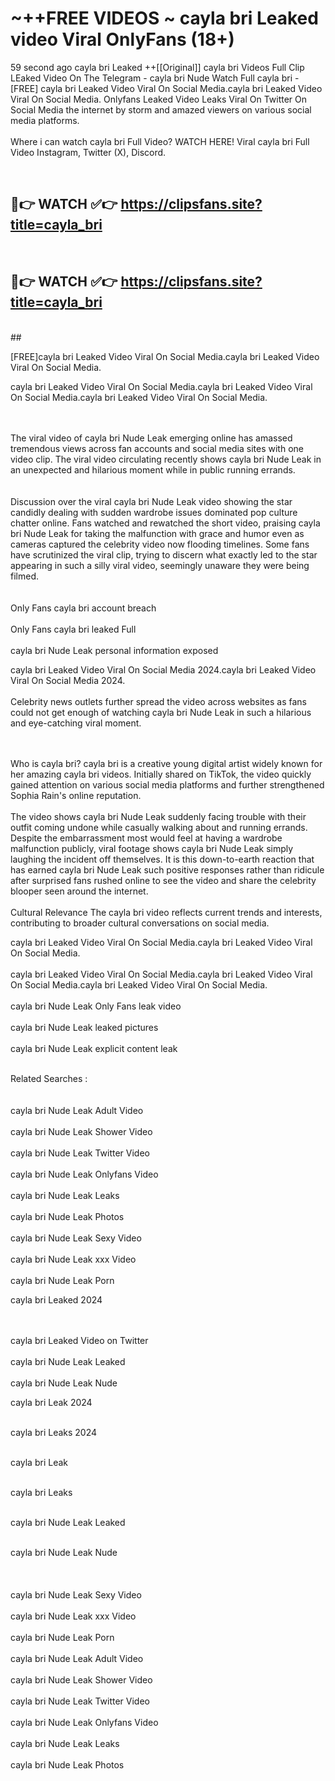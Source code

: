 # ~++FREE VIDEOS ~ cayla bri Leaked video Viral OnlyFans (18+)<br>


59 second ago cayla bri Leaked ++[[Original]] cayla bri Videos Full Clip LEaked Video On The Telegram  - cayla bri Nude  Watch Full cayla bri - [FREE] cayla bri Leaked Video Viral On Social Media.cayla bri Leaked Video Viral On Social Media.   Onlyfans Leaked Video Leaks Viral On Twitter On Social Media the internet by storm and amazed viewers on various social media platforms. <br><br>
Where i can watch cayla bri Full Video? WATCH HERE! Viral cayla bri Full Video Instagram, Twitter (X), Discord. <br>


 <br>

##  🔴👉 WATCH ✅👉  <a href="https://clipsfans.site?title=cayla_bri&ref=git">https://clipsfans.site?title=cayla_bri</a> <br>
  <br>

##  🔴👉 WATCH ✅👉  <a href="https://clipsfans.site?title=cayla_bri&ref=git">https://clipsfans.site?title=cayla_bri</a> <br>
  <br>
  ##



[FREE]cayla bri Leaked Video Viral On Social Media.cayla bri Leaked Video Viral On Social Media. <br>

cayla bri Leaked Video Viral On Social Media.cayla bri Leaked Video Viral On Social Media.cayla bri Leaked Video Viral On Social Media. <br>


  <br>

  <br>
The viral video of cayla bri Nude Leak emerging online has amassed tremendous views across fan accounts and social media sites with one video clip. The viral video circulating recently shows cayla bri Nude Leak in an unexpected and hilarious moment while in public running errands.<br>
<br>


<br>
Discussion over the viral cayla bri Nude Leak video showing the star candidly dealing with sudden wardrobe issues dominated pop culture chatter online. Fans watched and rewatched the short video, praising cayla bri Nude Leak for taking the malfunction with grace and humor even as cameras captured the celebrity video now flooding timelines. Some fans have scrutinized the viral clip, trying to discern what exactly led to the star appearing in such a silly viral video, seemingly unaware they were being filmed.<br>
<br>
<br> 
Only Fans cayla bri account breach<br>
<br>
Only Fans cayla bri leaked Full <br>
<br>
cayla bri Nude Leak personal information exposed<br>

cayla bri Leaked Video Viral On Social Media 2024.cayla bri Leaked Video Viral On Social Media 2024. <br>
<br>
Celebrity news outlets further spread the video across websites as fans could not get enough of watching cayla bri Nude Leak in such a hilarious and eye-catching viral moment.<br>
<br>

<br>
Who is cayla bri? cayla bri is a creative young digital artist widely known for her amazing cayla bri videos. Initially shared on TikTok, the video quickly gained attention on various social media platforms and further strengthened Sophia Rain's online reputation.<br>
<br>
The video shows cayla bri Nude Leak suddenly facing trouble with their outfit coming undone while casually walking about and running errands. Despite the embarrassment most would feel at having a wardrobe malfunction publicly, viral footage shows cayla bri Nude Leak simply laughing the incident off themselves. It is this down-to-earth reaction that has earned cayla bri Nude Leak such positive responses rather than ridicule after surprised fans rushed online to see the video and share the celebrity blooper seen around the internet.<br>
<br>
Cultural Relevance The cayla bri video reflects current trends and interests, contributing to broader cultural conversations on social media.<br>

cayla bri Leaked Video Viral On Social Media.cayla bri Leaked Video Viral On Social Media.<br>
<br>
cayla bri Leaked Video Viral On Social Media.cayla bri Leaked Video Viral On Social Media.cayla bri Leaked Video Viral On Social Media.<br>
<br>
cayla bri Nude Leak Only Fans leak video<br>
<br>
cayla bri Nude Leak leaked pictures<br>
<br>
cayla bri Nude Leak explicit content leak<br>


<br>
Related Searches :<br>
<br>

<br>
cayla bri Nude Leak Adult Video<br>
<br>
cayla bri Nude Leak Shower Video<br>
<br>
cayla bri Nude Leak Twitter Video<br>
<br>
cayla bri Nude Leak Onlyfans Video<br>
<br>
cayla bri Nude Leak Leaks<br>
<br>
cayla bri Nude Leak Photos<br>

<br>
cayla bri Nude Leak Sexy Video<br>
<br>
cayla bri Nude Leak xxx Video<br>
<br>
cayla bri Nude Leak Porn<br>

cayla bri  Leaked 2024 <br> <br>
<br>

cayla bri Leaked Video on Twitter <br>
<br>
cayla bri Nude Leak Leaked<br>
<br>
cayla bri Nude Leak Nude<br>


cayla bri  Leak 2024 <br> <br>



cayla bri  Leaks 2024 <br> <br>



 
cayla bri  Leak<br> <br>



cayla bri  Leaks<br> <br>


cayla bri Nude Leak Leaked<br> <br>

cayla bri Nude Leak Nude<br> <br>
<br> <br>
cayla bri Nude Leak Sexy Video
<br> <br>
cayla bri Nude Leak xxx Video
<br> <br>
cayla bri Nude Leak Porn
<br> <br>
cayla bri Nude Leak Adult Video
<br> <br>
cayla bri Nude Leak Shower Video
<br> <br>
cayla bri Nude Leak Twitter Video
<br> <br>
cayla bri Nude Leak Onlyfans Video
<br> <br>
cayla bri Nude Leak Leaks
<br> <br>
cayla bri Nude Leak Photos






</p>




 



</p>










